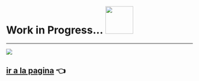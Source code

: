 # Work in Progress... <img src="https://i.imgur.com/UsL6IWU.png" width='75px' >
 
---

![](https://i.imgur.com/7ioY2f7.png)

## [ir a la pagina](https://heric-olier.github.io/Portfolio/) 👈
